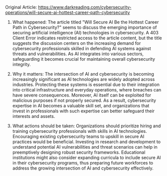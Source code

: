 Original Article: https://www.darkreading.com/cybersecurity-operations/will-secure-ai-hottest-career-path-cybersecurity

1) What happened:
The article titled "Will Secure AI Be the Hottest Career Path in Cybersecurity?" seems to discuss the emerging importance of securing artificial intelligence (AI) technologies in cybersecurity. A 403 Client Error indicates restricted access to the article content, but the title suggests the discussion centers on the increasing demand for cybersecurity professionals skilled in defending AI systems against threats and vulnerabilities. As AI integrates into various sectors, safeguarding it becomes crucial for maintaining overall cybersecurity integrity.

2) Why it matters:
The intersection of AI and cybersecurity is becoming increasingly significant as AI technologies are widely adopted across industries. Protecting these systems is essential due to their integration into critical infrastructure and everyday operations, where breaches can have severe consequences. Moreover, AI itself can be exploited for malicious purposes if not properly secured. As a result, cybersecurity expertise in AI becomes a valuable skill set, and organizations that invest in professionals with such expertise can better safeguard their interests and assets.

3) What actions should be taken:
Organizations should prioritize hiring and training cybersecurity professionals with skills in AI technologies. Encouraging existing cybersecurity teams to upskill in secure AI practices would be beneficial. Investing in research and development to understand potential AI vulnerabilities and threat scenarios can help in preemptively designing robust security frameworks. Educational institutions might also consider expanding curricula to include secure AI in their cybersecurity programs, thus preparing future workforces to address the growing intersection of AI and cybersecurity effectively.